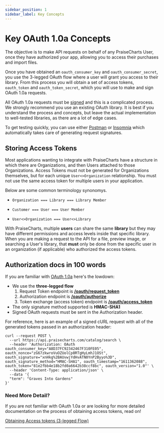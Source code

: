 ```yaml
---
sidebar_position: 1
sidebar_label: Key Concepts
---
```


# Key OAuth 1.0a Concepts

The objective is to make API requests on behalf of any PraiseCharts User, once they have authorized your app, allowing you to access their purchases and import files.

Once you have obtained an `oauth_consumer_key` and `oauth_consumer_secret`, you use the 3-legged OAuth flow where a user will grant you access to their library. From this process you will obtain a set of access tokens, `oauth_token` and `oauth_token_secret`, which you will use to make and sign OAuth 1.0a requests.

All OAuth 1.0a requests must be [signed](https://www.getpostman.com/) and this is a complicated process. We strongly recommend you use an existing OAuth library. It is best if you understand the process and concepts, but leave the actual implementation to well-tested libraries, as there are a lot of edge cases.

To get testing quickly, you can use either [Postman](https://www.getpostman.com/) or [Insomnia](https://insomnia.rest/) which automatically takes care of generating request signatures.

## Storing Access Tokens

Most applications wanting to integrate with PraiseCharts have a structure in which there are Organizations, and then Users attached to those Organizations. Access Tokens must not be generated for Organizations themselves, but for each unique `User<>Organization` relationship. You must not use the same access token for multiple users in your application.

Below are some common terminology synonomys. 

- `Organization === Library === Library Member`

- `Customer === User === User Member`

- `User<>Organization === User<>Library`

With PraiseCharts, multiple **users** can share the same **library** but they may have different permissions and access levels inside that specific library. When you are making a request to the API for a file, preview image, or searching a User's library, that **must** only be done from the specific user in an organization (if applicable) who authorized the access tokens.


## Authorization docs in 100 words
If you are familiar with [OAuth 1.0a](https://oauth.net/core/1.0a/) here's the lowdown:

- We use the **three-legged flow**
  1. Request Token endpoint is [**/oauth/request_token**](https://oauth.net/core/1.0a/)
  2. Authorization endpoint is [**/oauth/authorize**](https://oauth.net/core/1.0a/)
  3. Token exchange (access token) endpoint is [**/oauth/access_token**](https://oauth.net/core/1.0a/)
- The only signature method supported is **HMAC-SHA1**
- Signed OAuth requests must be sent in the Authorization header.

For reference, here is an example of a signed cURL request with all of the generated tokens passed in an authorization header:

```shell
curl --request POST \
  --url https://api.praisecharts.com/catalog/search \
  --header 'Authorization: OAuth oauth_consumer_key="A8D37FC92342467F310FE05", oauth_nonce="zG67zkwroVuOZUolCp8RTgHyLmhJ1OSt", oauth_signature="xnHkg%2BAUvwjYdHvATN0YnP2Byyo%3D", oauth_signature_method="HMAC-SHA1", oauth_timestamp="1611362088", oauth_token="81e2fbb4e18b2fd0a6642b38ccf8bc", oauth_version="1.0"' \
  --header 'Content-Type: application/json' \
  --data '{
  "term": "Graves Into Gardens"
}'
```

### Need More Detail?

If you are not familiar with OAuth 1.0a or are looking for more detailed documentation on the process of obtaining access tokens, read on!

[Obtaining Access tokens (3-legged Flow) ](https://www.getpostman.com/)

---